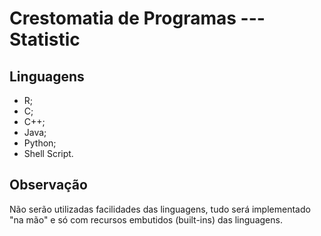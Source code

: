 # Crestomatia de Programas --- Statistic

## Linguagens
- R;
- C;
- C++;
- Java;
- Python;
- Shell Script.

## Observação
Não serão utilizadas facilidades das linguagens, tudo será implementado "na mão" e só com recursos embutidos (built-ins) das linguagens.
